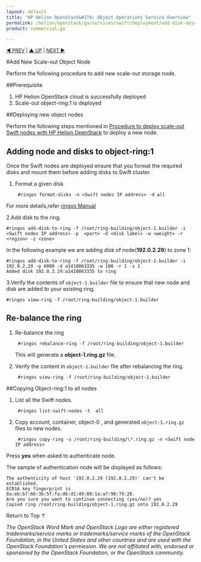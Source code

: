```yaml
---
layout: default
title: "HP Helion OpenStack&#174; Object Operations Service Overview"
permalink: /helion/openstack/ga/services/swift/deployment/add-disk-object-node/
product: commercial.ga

---
```

<!--UNDER REVISION-->

<script>

function PageRefresh {
onLoad="window.refresh"
}

PageRefresh();

</script>


<p style="font-size: small;"> <a href=" /helion/openstack/ga/services/object/swift/expand-cluster/">&#9664; PREV</a> | <a href=" /helion/openstack/ga/services/object/swift/expand-cluster/">&#9650; UP</a> | <a href=" /helion/openstack/ga/services/object/swift/Monitor-cluster/"> NEXT &#9654</a> </p>


#Add New Scale-out Object Node

Perform the following procedure to add new scale-out storage node. 


##Prerequisite

1. HP Helion OpenStack cloud is successfully deployed 
2. Scale-out object-ring:1 is deployed

##Deploying new object nodes

Perform the following steps mentioned in  [Procedure to deploy scale-out Swift nodes with HP Helion OpenStack](/helion/openstack/ga/services/swift/deployment-scale-out/) to deploy a new node.


## Adding node and disks to object-ring:1

Once the Swift nodes are deployed ensure that you format the required disks and mount them before adding disks to Swift cluster. 

1. Format a given disk

		#ringos format-disks -n <Swift nodes IP address> -d all

For more details,refer [ringos Manual]( /helion/openstack/GA1/services/object/pyringos/) 


2.Add disk to the ring. 

	#ringos add-disk-to-ring -f /root/ring-building/object-1.builder -i  <Swift nodes IP address> -p  <port> -d <disk label> -w <weight> -r <region> -z <zone>


In the following example we are adding disk of node(**192.0.2.29**) to zone 1:

	#ringos add-disk-to-ring -f /root/ring-building/object-1.builder -i 192.0.2.29 -p 6000 -d a1410063335 -w 100 -r 1 -z 1
	Added disk 192.0.2.29:a1410063335 to ring


3.Verify the contents of `object-1.builder` file to ensure that new node and disk are added to your existing ring.

	#ringos view-ring -f /root/ring-building/object-1.builder

## Re-balance the ring

1. Re-balance the ring

		#ringos rebalance-ring -f /root/ring-building/object-1.builder

	This will generate a **object-1.ring.gz** file.

2. Verify the content in `object-1.builder` file after rebalancing the ring.

		#ringos view-ring -f /root/ring-building/object-1.builder

##Copying Object-ring:1 to all nodes

1. List all the Swift nodes. 

		#ringos list-swift-nodes -t  all
 
2. Copy account, container, object-0 , and generated `object-1.ring.gz` files to new nodes. 

		#ringos copy-ring -s /root/ring-building/\*.ring.gz -n <Swift node IP address>


Press **yes** when asked to authenticate node.  

The sample of authentication node will be displayed as follows:

	The authenticity of host '192.0.2.29 (192.0.2.29)' can't be established.
	ECDSA key fingerprint is 8a:eb:b7:66:3b:5f:fa:d6:d1:49:80:1a:a7:90:79:20.
	Are you sure you want to continue connecting (yes/no)? yes
	Copied ring /root/ring-building/object-1.ring.gz onto 192.0.2.29

 
<a href="#top" style="padding:14px 0px 14px 0px; text-decoration: none;"> Return to Top &#8593; </a>


*The OpenStack Word Mark and OpenStack Logo are either registered trademarks/service marks or trademarks/service marks of the OpenStack Foundation, in the United States and other countries and are used with the OpenStack Foundation's permission. We are not affiliated with, endorsed or sponsored by the OpenStack Foundation, or the OpenStack community.*